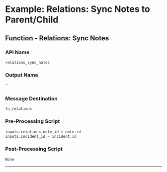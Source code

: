 <!--
    DO NOT MANUALLY EDIT THIS FILE
    THIS FILE IS AUTOMATICALLY GENERATED WITH resilient-sdk codegen
    Generated with resilient-sdk v48.1.4243
-->

# Example: Relations: Sync Notes to Parent/Child

## Function - Relations: Sync Notes

### API Name
`relations_sync_notes`

### Output Name
``

### Message Destination
`fn_relations`

### Pre-Processing Script
```python
inputs.relations_note_id = note.id
inputs.incident_id = incident.id

```

### Post-Processing Script
```python
None
```

---

